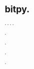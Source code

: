 # bitpy.
.
.
.
.












.






















































.
























.



























.



































































